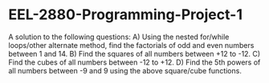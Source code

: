 # EEL-2880-Programming-Project-1
A solution to the following questions: A) Using the nested for/while loops/other alternate method, find the factorials of odd and even numbers between 1 and 14. B) Find the squares of all numbers between +12 to -12. C) Find the cubes of all numbers between -12 to +12. D) Find the 5th powers of all numbers between -9 and 9 using the above square/cube functions.

